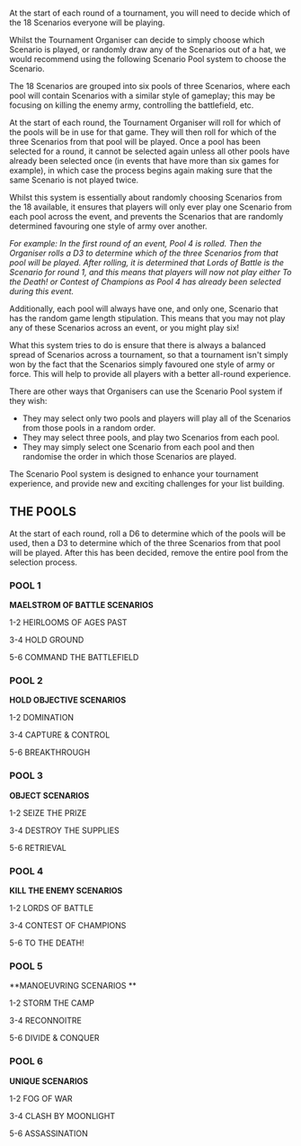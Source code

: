 ﻿At the start of each round of a tournament, you will need to decide which of the 18 Scenarios everyone will be playing.

Whilst the Tournament Organiser can decide to simply choose which Scenario is played, or randomly draw any of the Scenarios out of a hat, we would recommend using the following Scenario Pool system to choose the Scenario.

The 18 Scenarios are grouped into six pools of three Scenarios, where each pool will contain Scenarios with a similar style of gameplay; this may be focusing on killing the enemy army, controlling the battlefield, etc.

At the start of each round, the Tournament Organiser will roll for which of the pools will be in use for that game. They will then roll for which of the three Scenarios from that pool will be played. Once a pool has been selected for a round, it cannot be selected again unless all other pools have already been selected once (in events that have more than six games for example), in which case the process begins again making sure that the same Scenario is not played twice.

Whilst this system is essentially about randomly choosing Scenarios from the 18 available, it ensures that players will only ever play one Scenario from each pool across the event, and prevents the Scenarios that are randomly determined favouring one style of army over another. 

*For example: In the first round of an event, Pool 4 is rolled. Then the Organiser rolls a D3 to determine which of the three Scenarios from that pool will be played. After rolling, it is determined that Lords of Battle is the Scenario for round 1, and this means that players will now not play either To the Death! or Contest of Champions as Pool 4 has already been selected during this event.*

Additionally, each pool will always have one, and only one, Scenario that has the random game length stipulation. This means that you may not play any of these Scenarios across an event, or you might play six!

What this system tries to do is ensure that there is always a balanced spread of Scenarios across a tournament, so that a tournament isn't simply won by the fact that the Scenarios simply favoured one style of army or force. This will help to provide all players with a better all-round
experience.

There are other ways that Organisers can use the Scenario Pool system if they wish:

* They may select only two pools and players will play all of the Scenarios from those pools in a random order.
* They may select three pools, and play two Scenarios from each pool.
* They may simply select one Scenario from each pool and then randomise the order in which those Scenarios are played.

The Scenario Pool system is designed to enhance your tournament experience, and provide new and exciting challenges for your list building.

## THE POOLS

At the start of each round, roll a D6 to determine which of the pools will be used, then a D3 to determine which of the three Scenarios from that pool will be played. After this has been decided, remove the entire pool from the selection process.

### POOL 1

**MAELSTROM OF BATTLE SCENARIOS**

1-2 HEIRLOOMS OF AGES PAST

3-4 HOLD GROUND

5-6 COMMAND THE BATTLEFIELD

### POOL 2 

**HOLD OBJECTIVE SCENARIOS**

1-2 DOMINATION

3-4 CAPTURE & CONTROL

5-6 BREAKTHROUGH

### POOL 3 

**OBJECT SCENARIOS**

1-2 SEIZE THE PRIZE

3-4 DESTROY THE SUPPLIES

5-6 RETRIEVAL

### POOL 4 

**KILL THE ENEMY SCENARIOS**

1-2 LORDS OF BATTLE

3-4 CONTEST OF CHAMPIONS 

5-6 TO THE DEATH!


### POOL 5 

**MANOEUVRING SCENARIOS **

1-2 STORM THE CAMP

3-4 RECONNOITRE 

5-6 DIVIDE & CONQUER

### POOL 6 

**UNIQUE SCENARIOS**

1-2 FOG OF WAR

3-4 CLASH BY MOONLIGHT

5-6 ASSASSINATION

